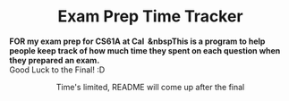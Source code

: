 # <h1 align="center">Exam Prep Time Tracker</h1>
<b align="center"> FOR my exam prep for CS61A at Cal </b>
<b>&nbsp;&nbspThis is a program to help people keep track of how much time they spent on each question when they prepared an exam. </b></br>
Good Luck to the Final! :D 

<p align="center"> Time's limited, README will come up after the final </p>

